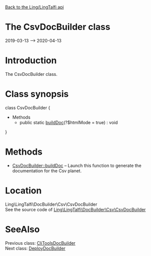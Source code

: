 [Back to the Ling/LingTalfi api](https://github.com/lingtalfi/LingTalfi/blob/master/doc/api/Ling/LingTalfi.md)



The CsvDocBuilder class
================
2019-03-13 --> 2020-04-13






Introduction
============

The CsvDocBuilder class.



Class synopsis
==============


class <span class="pl-k">CsvDocBuilder</span>  {

- Methods
    - public static [buildDoc](https://github.com/lingtalfi/LingTalfi/blob/master/doc/api/Ling/LingTalfi/DocBuilder/Csv/CsvDocBuilder/buildDoc.md)(?$htmlMode = true) : void

}






Methods
==============

- [CsvDocBuilder::buildDoc](https://github.com/lingtalfi/LingTalfi/blob/master/doc/api/Ling/LingTalfi/DocBuilder/Csv/CsvDocBuilder/buildDoc.md) &ndash; Launch this function to generate the documentation for the Csv planet.





Location
=============
Ling\LingTalfi\DocBuilder\Csv\CsvDocBuilder<br>
See the source code of [Ling\LingTalfi\DocBuilder\Csv\CsvDocBuilder](https://github.com/lingtalfi/LingTalfi/blob/master/DocBuilder/Csv/CsvDocBuilder.php)



SeeAlso
==============
Previous class: [CliToolsDocBuilder](https://github.com/lingtalfi/LingTalfi/blob/master/doc/api/Ling/LingTalfi/DocBuilder/CliTools/CliToolsDocBuilder.md)<br>Next class: [DeployDocBuilder](https://github.com/lingtalfi/LingTalfi/blob/master/doc/api/Ling/LingTalfi/DocBuilder/Deploy/DeployDocBuilder.md)<br>

